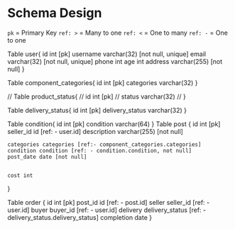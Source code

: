 # Schema Design

`pk` = Primary Key
`ref: >` = Many to one
`ref: <` = One to many
`ref: -` = One to one


Table user{
    id int [pk]
    username varchar(32) [not null, unique]
    email varchar(32) [not null, unique]
    phone int 
    age int
    address varchar(255) [not null]
}

Table component_categories{
    id int [pk]
    categories varchar(32)
}

// Table product_status{
//     id int [pk]
//     status varchar(32)
// }

Table delivery_status{
    id int [pk]
    delivery_status varchar(32)
}


Table condition{
    id int [pk]
    condition varchar(64)
}
Table post {
    id int [pk]
    seller_id id [ref: - user.id]
    description varchar(255) [not null]
    
    categories categories [ref:- component_categories.categories]
    condition condition [ref: - condition.condition, not null]
    post_date date [not null]
    

    cost int 
}

Table order {
  id int [pk]
  post_id id [ref: - post.id]
  seller seller_id [ref: - user.id]
  buyer buyer_id [ref: - user.id]
  delivery delivery_status [ref: - delivery_status.delivery_status]
  completion date
  }